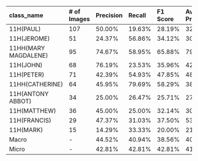 | class_name           | # of Images   | Precision   | Recall   | F1 Score   | Average Precision   |
|:---------------------|:--------------|:------------|:---------|:-----------|:--------------------|
| 11H(PAUL)            | 107           | 50.00%      | 19.63%   | 28.19%     | 32.62%              |
| 11H(JEROME)          | 51            | 24.37%      | 56.86%   | 34.12%     | 30.52%              |
| 11HH(MARY MAGDALENE) | 95            | 74.67%      | 58.95%   | 65.88%     | 79.02%              |
| 11H(JOHN)            | 68            | 76.19%      | 23.53%   | 35.96%     | 42.03%              |
| 11H(PETER)           | 71            | 42.39%      | 54.93%   | 47.85%     | 48.52%              |
| 11HH(CATHERINE)      | 64            | 45.95%      | 79.69%   | 58.29%     | 38.64%              |
| 11H(ANTONY ABBOT)    | 34            | 25.00%      | 26.47%   | 25.71%     | 27.31%              |
| 11H(MATTHEW)         | 36            | 45.00%      | 25.00%   | 32.14%     | 30.92%              |
| 11H(FRANCIS)         | 29            | 47.37%      | 31.03%   | 37.50%     | 53.79%              |
| 11H(MARK)            | 15            | 14.29%      | 33.33%   | 20.00%     | 21.90%              |
| Macro                | -             | 44.52%      | 40.94%   | 38.56%     | 40.53%              |
| Micro                | -             | 42.81%      | 42.81%   | 42.81%     | 41.20%              |